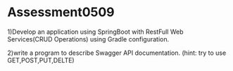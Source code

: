 # Assessment0509

1)Develop an application using SpringBoot with RestFull Web Services(CRUD Operations) using Gradle configuration.

2)write a program to describe Swagger API documentation.
 (hint: try to use GET,POST,PUT,DELTE)
